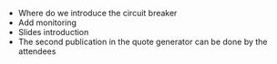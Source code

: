 

* Where do we introduce the circuit breaker
* Add monitoring
* Slides introduction
* The second publication in the quote generator can be done by the attendees
